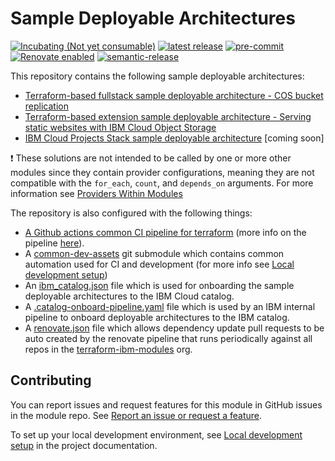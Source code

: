 # Sample Deployable Architectures

[![Incubating (Not yet consumable)](https://img.shields.io/badge/status-Incubating%20(Not%20yet%20consumable)-red)](https://terraform-ibm-modules.github.io/documentation/#/badge-status)
[![latest release](https://img.shields.io/github/v/release/terraform-ibm-modules/sample-deployable-architectures?logo=GitHub&sort=semver)](https://github.com/terraform-ibm-modules/sample-deployable-architectures/releases/latest)
[![pre-commit](https://img.shields.io/badge/pre--commit-enabled-brightgreen?logo=pre-commit&logoColor=white)](https://github.com/pre-commit/pre-commit)
[![Renovate enabled](https://img.shields.io/badge/renovate-enabled-brightgreen.svg)](https://renovatebot.com/)
[![semantic-release](https://img.shields.io/badge/%20%20%F0%9F%93%A6%F0%9F%9A%80-semantic--release-e10079.svg)](https://github.com/semantic-release/semantic-release)

This repository contains the following sample deployable architectures:
- [Terraform-based fullstack sample deployable architecture - COS bucket replication](./solutions/tf-fullstack-da)
- [Terraform-based extension sample deployable architecture - Serving static websites with IBM Cloud Object Storage](./solutions/tf-extension-da)
- [IBM Cloud Projects Stack sample deployable architecture](./solutions/projects-stack-da) [coming soon]

:exclamation: These solutions are not intended to be called by one or more other modules since they contain provider configurations, meaning they are not compatible with the `for_each`, `count`, and `depends_on` arguments. For more information see [Providers Within Modules](https://developer.hashicorp.com/terraform/language/modules/develop/providers)

The repository is also configured with the following things:
- [A Github actions common CI pipeline for terraform](./.github/workflows) (more info on the pipeline [here](https://github.com/terraform-ibm-modules/common-pipeline-assets/blob/main/README.md)).
- A [common-dev-assets](./common-dev-assets) git submodule which contains common automation used for CI and development (for more info see [Local development setup](https://terraform-ibm-modules.github.io/documentation/#/local-dev-setup))
- An [ibm_catalog.json](ibm_catalog.json) file which is used for onboarding the sample deployable architectures to the IBM Cloud catalog.
- A [.catalog-onboard-pipeline.yaml](.catalog-onboard-pipeline.yaml) file which is used by an IBM internal pipeline to onboard deployable architectures to the IBM catalog.
- A [renovate.json](renovate.json) file which allows dependency update pull requests to be auto created by the renovate pipeline that runs periodically against all repos in the [terraform-ibm-modules](https://github.com/terraform-ibm-modules) org.

<!-- Leave this section as is so that your module has a link to local development environment set up steps for contributors to follow -->
## Contributing

You can report issues and request features for this module in GitHub issues in the module repo. See [Report an issue or request a feature](https://github.com/terraform-ibm-modules/.github/blob/main/.github/SUPPORT.md).

To set up your local development environment, see [Local development setup](https://terraform-ibm-modules.github.io/documentation/#/local-dev-setup) in the project documentation.
